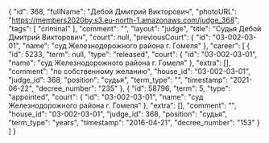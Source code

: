 {
    "id": 368,
    "fullName": "Дебой Дмитрий Викторович",
    "photoURL": "https://members2020by.s3.eu-north-1.amazonaws.com/judge_368",
    "tags": [
        "criminal"
    ],
    "comment": "",
    "layout": "judge",
    "title": "Судья Дебой Дмитрий Викторович",
    "court": null,
    "previousCourt": {
        "id": "03-002-03-01",
        "name": "суд Железнодорожного района г. Гомеля"
    },
    "career": [
        {
            "id": 5233,
            "term": null,
            "type": "released",
            "court": {
                "id": "03-002-03-01",
                "name": "суд Железнодорожного района г. Гомеля"
            },
            "extra": [],
            "comment": "по собственному желанию",
            "house_id": "03-002-03-01",
            "judge_id": 368,
            "position": "судья",
            "term_type": "",
            "timestamp": "2021-06-22",
            "decree_number": "235"
        },
        {
            "id": 58796,
            "term": 5,
            "type": "appointed",
            "court": {
                "id": "03-002-03-01",
                "name": "суд Железнодорожного района г. Гомеля"
            },
            "extra": [],
            "comment": "",
            "house_id": "03-002-03-01",
            "judge_id": 368,
            "position": "судья",
            "term_type": "years",
            "timestamp": "2016-04-21",
            "decree_number": "153"
        }
    ]
}